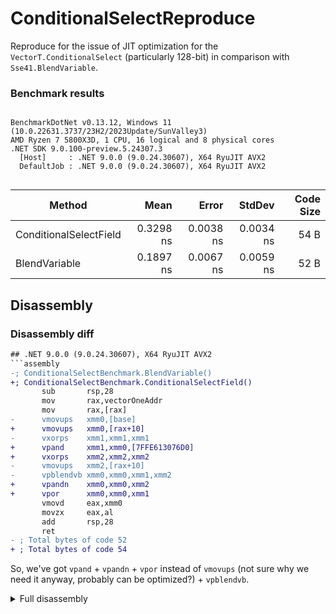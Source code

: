 # ConditionalSelectReproduce

Reproduce for the issue of JIT optimization for the `VectorT.ConditionalSelect` (particularly 128-bit) in comparison with `Sse41.BlendVariable`.

### Benchmark results

```

BenchmarkDotNet v0.13.12, Windows 11 (10.0.22631.3737/23H2/2023Update/SunValley3)
AMD Ryzen 7 5800X3D, 1 CPU, 16 logical and 8 physical cores
.NET SDK 9.0.100-preview.5.24307.3
  [Host]     : .NET 9.0.0 (9.0.24.30607), X64 RyuJIT AVX2
  DefaultJob : .NET 9.0.0 (9.0.24.30607), X64 RyuJIT AVX2


```
| Method                 | Mean      | Error     | StdDev    | Code Size |
|----------------------- |----------:|----------:|----------:|----------:|
| ConditionalSelectField | 0.3298 ns | 0.0038 ns | 0.0034 ns |      54 B |
| BlendVariable          | 0.1897 ns | 0.0067 ns | 0.0059 ns |      52 B |

## Disassembly

### Disassembly diff

```diff
## .NET 9.0.0 (9.0.24.30607), X64 RyuJIT AVX2
```assembly
-; ConditionalSelectBenchmark.BlendVariable()
+; ConditionalSelectBenchmark.ConditionalSelectField()
       sub       rsp,28
       mov       rax,vectorOneAddr
       mov       rax,[rax]
-      vmovups   xmm0,[base]
+      vmovups   xmm0,[rax+10]
-      vxorps    xmm1,xmm1,xmm1
+      vpand     xmm1,xmm0,[7FFE613076D0]
+      vxorps    xmm2,xmm2,xmm2
-      vmovups   xmm2,[rax+10]
-      vpblendvb xmm0,xmm0,xmm1,xmm2
+      vpandn    xmm0,xmm0,xmm2
+      vpor      xmm0,xmm0,xmm1
       vmovd     eax,xmm0
       movzx     eax,al
       add       rsp,28
       ret
- ; Total bytes of code 52
+ ; Total bytes of code 54
```

So, we've got `vpand` + `vpandn` + `vpor` instead of `vmovups` (not sure why we need it anyway, probably can be optimized?) + `vpblendvb`.

<details>
  <summary>Full disassembly</summary>

  ### .NET 9.0.0 (9.0.24.30607), X64 RyuJIT AVX2
  ```assembly
  ; ConditionalSelectBenchmark.ConditionalSelectField()
         sub       rsp,28
         mov       rax,21971404218
         mov       rax,[rax]
         vmovups   xmm0,[rax+10]
         vpand     xmm1,xmm0,[7FFE613076D0]
         vxorps    xmm2,xmm2,xmm2
         vpandn    xmm0,xmm0,xmm2
         vpor      xmm0,xmm0,xmm1
         vmovd     eax,xmm0
         movzx     eax,al
         add       rsp,28
         ret
  ; Total bytes of code 54
  ```

  ### .NET 9.0.0 (9.0.24.30607), X64 RyuJIT AVX2
  ```assembly
  ; ConditionalSelectBenchmark.BlendVariable()
         sub       rsp,28
         mov       rax,1D49BC04218
         mov       rax,[rax]
         vmovups   xmm0,[7FFE612E76C0]
         vxorps    xmm1,xmm1,xmm1
         vmovups   xmm2,[rax+10]
         vpblendvb xmm0,xmm0,xmm1,xmm2
         vmovd     eax,xmm0
         movzx     eax,al
         add       rsp,28
         ret
  ; Total bytes of code 52
  ```
</details>
